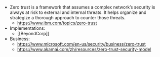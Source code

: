 - Zero trust is a framework that assumes a complex network’s security is always at risk to external and internal threats. It helps organize and strategize a thorough approach to counter those threats.
	- https://www.ibm.com/topics/zero-trust
- Implementations:
	- [[BeyondCorp]]
- Business:
	- https://www.microsoft.com/en-us/security/business/zero-trust
	- https://www.akamai.com/zh/resources/zero-trust-security-model